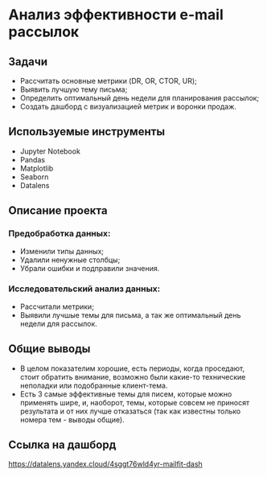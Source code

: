 # Анализ эффективности e-mail рассылок

## Задачи
- Рассчитать основные метрики (DR, OR, CTOR, UR);
- Выявить лучшую тему письма;
- Определить оптимальный день недели для планирования рассылок;
- Создать дашборд с визуализацией метрик и воронки продаж.

## Используемые инструменты
- Jupyter Notebook
- Pandas
- Matplotlib
- Seaborn
- Datalens

## Описание проекта
### Предобработка данных:
- Изменили типы данных;
- Удалили ненужные столбцы;
- Убрали ошибки и подправили значения.

### Исследовательский анализ данных:
- Рассчитали метрики;
- Выявили лучшые темы для письма, а так же оптимальный день недели для рассылок.

## Общие выводы
- В целом показателим хорошие, есть периоды, когда проседают, стоит обратить внимание, возможно были какие-то технические неполадки или подобранные клиент-тема.
- Есть 3 самые эффективные темы для писем, которые можно применять шире, и, наоборот, темы, которые совсем не приносят результата и от них лучше отказаться (так как известны только номера тем - выводы общие).

## Ссылка на дашборд
https://datalens.yandex.cloud/4sggt76wld4yr-mailfit-dash
